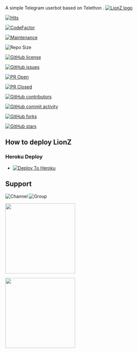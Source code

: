 A simple Telegram userbot based on Telethon .
[![LionZ logo](https://telegra.ph/file/c7699bd09d7aacb203bba.jpg)](https://dashboard.heroku.com/new?button-url=https%3A%2F%2Fgithub.com%2FTeamLionX%2FLionZ%2Ftree%2Fbugs&template=https%3A%2F%2Fgithub.com%2FTeamLionX%2FLionZ)

[![Hits](https://hits.seeyoufarm.com/api/count/incr/badge.svg?url=https%3A%2F%2Fgithub.com%2FTeamLionX%2FLionZ&count_bg=%2379C83D&title_bg=%23555555&icon=&icon_color=%23E7E7E7&title=hits&edge_flat=false)](https://github.com/TeamLionX/LionZ)

[![CodeFactor](https://www.codefactor.io/repository/github/TeamLionX/LionZ/badge?&style=flat-square)](https://www.codefactor.io/repository/github/TeamLionX/LionZ)

[![Maintenance](https://img.shields.io/badge/Maintained%3F-yes-green?&style=flat-square)](https://GitHub.com/TeamLionX/LionZ/graphs/commit-activity) 

![Repo Size](https://img.shields.io/github/repo-size/TeamLionX/LionZ?&style=flat-square&logo=github)

[![GitHub license](https://img.shields.io/github/license/TeamLionX/LionZ?&style=flat-square&logo=github)](https://github.com/TeamLionX/LionZ/blob/master/LICENSE)

[![GitHub issues](https://img.shields.io/github/issues/TeamLionX/LionZ?&style=flat-square&logo=github)](https://github.com/TeamLionX/LionZ/issues)

[![PR Open](https://img.shields.io/github/issues-pr/TeamLionX/LionZ?&style=flat-square&logo=github)](https://github.com/TeamLionX/LionZ/pulls)

[![PR Closed](https://img.shields.io/github/issues-pr-closed/TeamLionX/LionZ?&style=flat-square&logo=github)](https://github.com/TeamLionX/LionZ/pulls?q=is:closed)

[![GitHub contributors](https://img.shields.io/github/contributors/TeamLionX/LionZ?&style=flat-square&logo=github)](https://GitHub.com/TeamLionX/LionZ/graphs/contributors/)

[![GitHub commit activity](https://img.shields.io/github/commit-activity/m/TeamLionX/LionZ?&style=flat-square&logo=github)](https://github.com/TeamLionX/LionZ/graphs/commit-activity)

[![GitHub forks](https://img.shields.io/github/forks/TeamLionX/LionZ?&style=flat-square&logo=github)](https://github.com/TeamLionX/LionZ/fork)

[![GitHub stars](https://img.shields.io/github/stars/TeamLionX/LionZ?&style=flat-square&logo=github)](https://github.com/TeamLionX/LionZ/stargazers)



## How to deploy LionZ
### Heroku Deploy
  - [![Deploy To Heroku](https://www.herokucdn.com/deploy/button.svg)](https://heroku.com/deploy?template=https://github.com/skuyykek69/LionZ)
  
## Support

![Channel](https://img.shields.io/badge/dynamic/json?color=red&label=channel%20@LionXUpdates&query=subscribers&url=https%3A%2F%2Fonline-users-api.up.railway.app%2Fcheck%3Fchat%3DLionXUpdates&logo=telegram)
![Group](https://img.shields.io/badge/dynamic/json?color=red&label=support%20@LionXSupport&query=online&url=https%3A%2F%2Fonline-users-api.up.railway.app%2Fcheck%3Fchat%3DLionXSupport&logo=telegram)


   <a href="https://t.me/LionXupdates"><img src="https://img.shields.io/badge/Channel%20Support%3F-yes-green?&style=flat-square?&logo=telegram" width=220px></a></p>
   <a href="https://t.me/LionXSupport"><img src="https://img.shields.io/badge/Group%20Support%3F-yes-green?&style=flat-square?&logo=telegram" width=220px></a></p>

